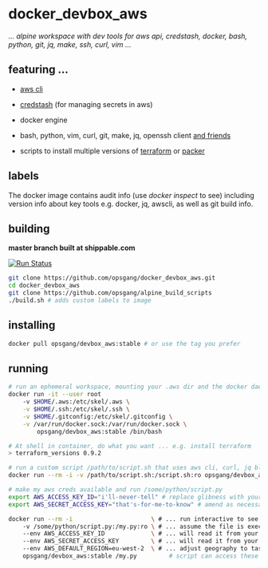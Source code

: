 [1]: http://docs.aws.amazon.com/cli/latest/reference "use aws apis from cmd line"
[2]: https://github.com/fugue/credstash "credstash - store and retrieve secrets in aws"
[3]: https://github.com/opsgang/alpine_build_scripts/blob/master/install_essentials.sh "common GNU tools useful for automation"
[4]: https://terraform.io "Hashicorp Terraform"
[5]: https://packer.io "Hashicorp Packer"
# docker_devbox_aws
_... alpine workspace with dev tools for aws api, credstash, docker, bash, python, git, jq, make, ssh, curl, vim ..._

## featuring ...

* [aws cli][1]

* [credstash][2] (for managing secrets in aws)

* docker engine

* bash, python, vim, curl, git, make, jq, openssh client [and friends][3]

* scripts to install multiple versions of [terraform][4] or [packer][5]

## labels

The docker image contains audit info (use _docker inspect_ to see) including version info about
key tools e.g. docker, jq, awscli, as well as git build info.


## building

**master branch built at shippable.com**

[![Run Status](https://api.shippable.com/projects/58ed13f25a50220700d3c595/badge?branch=master)](https://api.shippable.com/projects/58ed13f25a50220700d3c595)

```bash
git clone https://github.com/opsgang/docker_devbox_aws.git
cd docker_devbox_aws
git clone https://github.com/opsgang/alpine_build_scripts
./build.sh # adds custom labels to image
```

## installing

```bash
docker pull opsgang/devbox_aws:stable # or use the tag you prefer
```

## running

```bash
# run an ephemeral workspace, mounting your .aws dir and the docker daemon from the host
docker run -it --user root
    -v $HOME/.aws:/etc/skel/.aws \
    -v $HOME/.ssh:/etc/skel/.ssh \
    -v $HOME/.gitconfig:/etc/skel/.gitconfig \
    -v /var/run/docker.sock:/var/run/docker.sock \
        opsgang/devbox_aws:stable /bin/bash

# At shell in container, do what you want ... e.g. install terraform
> terraform_versions 0.9.2
```

```bash
# run a custom script /path/to/script.sh that uses aws cli, curl, jq blah ...
docker run --rm -i -v /path/to/script.sh:/script.sh:ro opsgang/devbox_aws:stable /script.sh
```

```bash
# make my aws creds available and run /some/python/script.py
export AWS_ACCESS_KEY_ID="i'll-never-tell" # replace glibness with your access key
export AWS_SECRET_ACCESS_KEY="that's-for-me-to-know" # amend as necessary

docker run --rm -i                      \ # ... run interactive to see stdout / stderr
    -v /some/python/script.py:/my.py:ro \ # ... assume the file is executable
    --env AWS_ACCESS_KEY_ID             \ # ... will read it from your env
    --env AWS_SECRET_ACCESS_KEY         \ # ... will read it from your env
    --env AWS_DEFAULT_REGION=eu-west-2  \ # ... adjust geography to taste
    opsgang/devbox_aws:stable /my.py         # script can access these env vars
```
